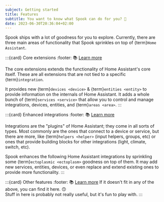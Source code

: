 ```yaml
---
subject: Getting started
title: Features
subtitle: You want to know what Spook can do for you? 🧪
date: 2023-06-30T20:36:04+02:00
---
```


Spook ships with a lot of goodness for you to explore. Currently, there are three main areas of functionality that Spook sprinkles on top of {term}`Home Assistant`.

:::{card} Core extensions
:footer: 📚 [Learn more](core_extensions)

The core extensions extends the functionality of Home Assistant's core itself. These are all extensions that are not tied to a specific {term}`integration`.

It provides new {term}`devices <device>` & {term}`entities <entity>` to provide information on the internals of Home Assistant. It adds a whole bunch of {term}`services <service>` that allow you to control and manage integrations, devices, entities, and {term}`areas <area>`.
:::

:::{card} Enhanced integrations
:footer: 📚 [Learn more](enhanced_integrations)

Integrations are the "plugins" of Home Assistant; they come in all sorts of types. Most commonly are the ones that connect to a device or service, but there are more, like {term}`helpers <helper>` (input helpers, groups, etc) or ones that provide building blocks for other integrations (light, climate, switch, etc).

Spook enhances the following Home Assistant integrations by sprinkling some {term}`ectoplasmic <ectoplasm>` goodness on top of them. It may add new services, entities, devices, or even replace and extend existing ones to provide more functionality.
:::

:::{card} Other features
:footer: 📚 [Learn more](other_features)
If it doesn't fit in any of the above, you can find it here. 🙃  
Stuff in here is probably not really useful, but it's fun to play with.
:::
